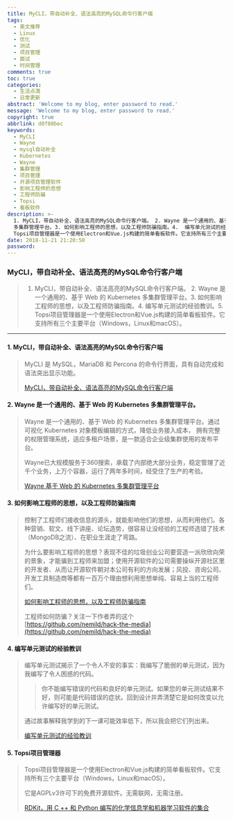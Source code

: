 ```yaml
---
title: MyCLI，带自动补全、语法高亮的MySQL命令行客户端
tags:
  - 美文推荐
  - Linux
  - 优化
  - 测试
  - 项目管理
  - 面试
  - 时间管理
comments: true
toc: true
categories:
  - 生活点滴
  - 日常更新
abstract: 'Welcome to my blog, enter password to read.'
message: 'Welcome to my blog, enter password to read.'
copyright: true
abbrlink: d0f80bec
keywords:
  - MyCLI
  - Wayne
  - mysql自动补全
  - Kubernetes
  - Wayne
  - 集群管理
  - 项目管理
  - 开源项目管理软件
  - 影响工程师的思想
  - 工程师防骗
  - Topsi
  - 看板软件
description: >-
  1. MyCLI，带自动补全、语法高亮的MySQL命令行客户端。 2. Wayne 是一个通用的、基于 Web 的 Kubernetes
  多集群管理平台。3. 如何影响工程师的思想，以及工程师防骗指南。4.  编写单元测试的经验教训。5.
  Topsi项目管理器是一个使用Electron和Vue.js构建的简单看板软件。它支持所有三个主要平台（Windows，Linux和macOS）。
date: 2018-11-21 21:20:50
password:
---
```

<script type="text/javascript" src="/js/src/bai.js"></script>

### MyCLI，带自动补全、语法高亮的MySQL命令行客户端
>  1. MyCLI，带自动补全、语法高亮的MySQL命令行客户端。 2. Wayne 是一个通用的、基于 Web 的 Kubernetes 多集群管理平台。3. 如何影响工程师的思想，以及工程师防骗指南。4.  编写单元测试的经验教训。5. Topsi项目管理器是一个使用Electron和Vue.js构建的简单看板软件。它支持所有三个主要平台（Windows，Linux和macOS）。

---
#### 1. MyCLI，带自动补全、语法高亮的MySQL命令行客户端
> MyCLI 是 MySQL，MariaDB 和 Percona 的命令行界面，具有自动完成和语法突出显示功能。
>
> [MyCLI，带自动补全、语法高亮的MySQL命令行客户端](https://github.com/dbcli/mycli)

#### 2. Wayne 是一个通用的、基于 Web 的 Kubernetes 多集群管理平台。
> Wayne 是一个通用的、基于 Web 的 Kubernetes 多集群管理平台。通过可视化 Kubernetes 对象模板编辑的方式，降低业务接入成本， 拥有完整的权限管理系统，适应多租户场景，是一款适合企业级集群使用的发布平台。
>>
>Wayne已大规模服务于360搜索，承载了内部绝大部分业务，稳定管理了近千个业务，上万个容器，运行了两年多时间，经受住了生产的考验。
>
> [Wayne 基于 Web 的 Kubernetes 多集群管理平台](https://github.com/Qihoo360/wayne)

#### 3. 如何影响工程师的思想，以及工程师防骗指南
> 控制了工程师们接收信息的源头，就能影响他们的思想，从而利用他们。各种营销、软文、线下讲座、论坛造势，很容易让没经验的工程师选错了技术（MongoDB之流）、在职业生涯走了弯路。
>
> 为什么要影响工程师的思想？表现不佳的垃圾创业公司要营造一派欣欣向荣的景象，才能骗到工程师来加盟；使用开源软件的公司需要操纵开源社区里的开发者、从而让开源软件朝对本公司有利的方向发展；风投、咨询公司、开发工具制造商等都有一百万个理由想利用思想单纯、容易上当的工程师们。
>
> [如何影响工程师的思想，以及工程师防骗指南](https://www.nemil.com/musings/hack-an-engineer.html)
>
> 工程师如何防骗？关注一下作者弄的这个 [https://github.com/nemild/hack-the-media](https://github.com/nemild/hack-the-media)

#### 4. 编写单元测试的经验教训
> 编写单元测试揭示了一个令人不安的事实：我编写了脆弱的单元测试，因为我编写了令人困惑的代码。
>
>> 你不能编写错误的代码和良好的单元测试。如果您的单元测试结果不好，则可能是代码错误的症状。回到设计并弄清楚它是如何改变以允许编写好的单元测试。
>
> 通过故事解释我学到的下一课可能效率低下，所以我会把它们列出来。
>
> [编写单元测试的经验教训](https://stephenmann.io/post/lessons-learned-writing-unit-tests/)

#### 5. Topsi项目管理器
> Topsi项目管理器是一个使用Electron和Vue.js构建的简单看板软件。它支持所有三个主要平台（Windows，Linux和macOS）。
>
> 它是AGPLv3许可下的免费开源软件。无需联网，无需注册。
>
> [RDKit，用 C ++ 和 Python 编写的化学信息学和机器学习软件的集合](https://github.com/rdkit/rdkit)
